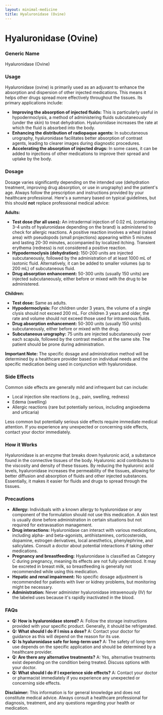 ```yaml
---
layout: minimal-medicine
title: Hyaluronidase (Ovine)
---
```


# Hyaluronidase (Ovine)
### Generic Name
Hyaluronidase (Ovine)

### Usage

Hyaluronidase (ovine) is primarily used as an adjuvant to enhance the absorption and dispersion of other injected medications.  This means it helps other drugs spread more effectively throughout the tissues.  Its primary applications include:

* **Improving the absorption of injected fluids:**  This is particularly useful in hypodermoclysis, a method of administering fluids subcutaneously (under the skin) to treat dehydration. Hyaluronidase increases the rate at which the fluid is absorbed into the body.
* **Enhancing the distribution of radiopaque agents:** In subcutaneous urography, hyaluronidase facilitates better absorption of contrast agents, leading to clearer images during diagnostic procedures.
* **Accelerating the absorption of injected drugs:** In some cases, it can be added to injections of other medications to improve their spread and uptake by the body.


### Dosage

Dosage varies significantly depending on the intended use (dehydration treatment, improving drug absorption, or use in urography) and the patient's age.  Always follow the prescription and instructions provided by your healthcare professional.  Here's a summary based on typical guidelines, but this should **not** replace professional medical advice:

**Adults:**

* **Test dose (for all uses):** An intradermal injection of 0.02 mL (containing 3-4 units of hyaluronidase depending on the brand) is administered to check for allergic reactions. A positive reaction involves a wheal (raised area) with pseudopods (small projections) appearing within 5 minutes and lasting 20-30 minutes, accompanied by localized itching.  Transient erythema (redness) is not considered a positive reaction.
* **Hypodermoclysis (dehydration):** 150-200 units are injected subcutaneously, followed by the administration of at least 1000 mL of isotonic fluid.  Alternatively, it can be added to smaller volumes (up to 200 mL) of subcutaneous fluid.
* **Drug absorption enhancement:** 50-300 units (usually 150 units) are injected subcutaneously, either before or mixed with the drug to be administered.

**Children:**

* **Test dose:** Same as adults.
* **Hypodermoclysis:**  For children under 3 years, the volume of a single clysis should not exceed 200 mL. For children 3 years and older, the rate and volume should not exceed those used for intravenous fluids.
* **Drug absorption enhancement:** 50-300 units (usually 150 units) subcutaneously, either before or mixed with the drug.
* **Subcutaneous urography:** 75 units are injected subcutaneously over each scapula, followed by the contrast medium at the same site. The patient should be prone during administration.


**Important Note:**  The specific dosage and administration method will be determined by a healthcare provider based on individual needs and the specific medication being used in conjunction with hyaluronidase.

### Side Effects

Common side effects are generally mild and infrequent but can include:

* Local injection site reactions (e.g., pain, swelling, redness)
* Edema (swelling)
* Allergic reactions (rare but potentially serious, including angioedema and urticaria)


Less common but potentially serious side effects require immediate medical attention.  If you experience any unexpected or concerning side effects, contact your doctor immediately.

### How it Works

Hyaluronidase is an enzyme that breaks down hyaluronic acid, a substance found in the connective tissues of the body.  Hyaluronic acid contributes to the viscosity and density of these tissues. By reducing the hyaluronic acid levels, hyaluronidase increases the permeability of the tissues, allowing for better diffusion and absorption of fluids and other injected substances.  Essentially, it makes it easier for fluids and drugs to spread through the tissues.


### Precautions

* **Allergy:**  Individuals with a known allergy to hyaluronidase or any component of the formulation should not use this medication.  A skin test is usually done before administration in certain situations but not required for extravasation management.
* **Drug interactions:**  Hyaluronidase can interact with various medications, including alpha- and beta-agonists, antihistamines, corticosteroids, dopamine, estrogen derivatives, local anesthetics, phenylephrine, and salicylates.  Consult a doctor about potential interactions if taking other medications.
* **Pregnancy and breastfeeding:** Hyaluronidase is classified as Category C during pregnancy, meaning its effects are not fully understood.  It may be excreted in breast milk, so breastfeeding is generally not recommended while using this medication.
* **Hepatic and renal impairment:**  No specific dosage adjustment is recommended for patients with liver or kidney problems, but monitoring might be necessary.
* **Administration:** Never administer hyaluronidase intravenously (IV) for the labeled uses because it's rapidly inactivated in the blood.


### FAQs

* **Q: How is hyaluronidase stored?** A:  Follow the storage instructions provided with your specific product. Generally, it should be refrigerated.
* **Q: What should I do if I miss a dose?** A: Contact your doctor for guidance as this will depend on the reason for its use.
* **Q: Is hyaluronidase safe for long-term use?** A:  The safety of long-term use depends on the specific application and should be determined by a healthcare provider.
* **Q: Are there any alternative treatments?** A:  Yes, alternative treatments exist depending on the condition being treated. Discuss options with your doctor.
* **Q: What should I do if I experience side effects?** A: Contact your doctor or pharmacist immediately if you experience any unexpected or concerning side effects.

**Disclaimer:** This information is for general knowledge and does not constitute medical advice. Always consult a healthcare professional for diagnosis, treatment, and any questions regarding your health or medication.
